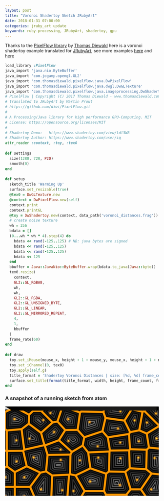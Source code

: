 ```yaml
---
layout: post
title: "Voronoi Shadertoy Sketch JRubyArt"
date: 2018-01-31 07:00:00
categories: jruby_art update
keywords: ruby-processing, JRubyArt, shadertoy, gpu
---
```

Thanks to the [PixelFlow library][pixgit] by [Thomas Diewald][diewald] here is a voronoi shadertoy example translated for [JRubyArt][jruby_art],  see more examples [here][jra] and [here][pro]

```ruby
load_library :PixelFlow
java_import 'java.nio.ByteBuffer'
java_import 'com.jogamp.opengl.GL2'
java_import 'com.thomasdiewald.pixelflow.java.DwPixelFlow'
java_import 'com.thomasdiewald.pixelflow.java.dwgl.DwGLTexture'
java_import 'com.thomasdiewald.pixelflow.java.imageprocessing.DwShadertoy'
# PixelFlow | Copyright (C) 2017 Thomas Diewald - www.thomasdiewald.com
# translated to JRubyArt by Martin Prout
# https://github.com/diwi/PixelFlow.git
#
# A Processing/Java library for high performance GPU-Computing. MIT
# License: https://opensource.org/licenses/MIT
#
# Shadertoy Demo:   https://www.shadertoy.com/view/ldl3W8
# Shadertoy Author: https://www.shadertoy.com/user/iq
attr_reader :context, :toy, :tex0

def settings
  size(1280, 720, P2D)
  smooth(0)
end

def setup
  sketch_title 'Warming Up'
  surface.set_resizable(true)
  @tex0 = DwGLTexture.new
  @context = DwPixelFlow.new(self)
  context.print
  context.printGL
  @toy = DwShadertoy.new(context, data_path('voronoi_distances.frag'))
  # create noise texture
  wh = 256
  bdata = []
  (0...wh * wh * 4).step(4) do
    bdata << rand(-125..125) # NB: java bytes are signed
    bdata << rand(-125..125)
    bdata << rand(-125..125)
    bdata << 125
  end
  bbuffer = Java::JavaNio::ByteBuffer.wrap(bdata.to_java(Java::byte))
  tex0.resize(
    context,
    GL2::GL_RGBA8,
    wh,
    wh,
    GL2::GL_RGBA,
    GL2::GL_UNSIGNED_BYTE,
    GL2::GL_LINEAR,
    GL2::GL_MIRRORED_REPEAT,
    4,
    1,
    bbuffer
  )
  frame_rate(60)
end

def draw
  toy.set_iMouse(mouse_x, height - 1 - mouse_y, mouse_x, height - 1 - mouse_y)
  toy.set_iChannel(0, tex0)
  toy.apply(self.g)
  title_format = 'Shadertoy Voronoi Distances | size: [%d, %d] frame_count: %d fps: %6.2f'
  surface.set_title(format(title_format, width, height, frame_count, frame_rate))
end

```

### A snapshot of a running sketch from atom

<img src="/assets/voronoi_distance.png" />

[pixgit]:https://github.com/diwi/PixelFlow
[diewald]:http://thomasdiewald.com/blog/
[jruby_art]:https://ruby-processing.github.io/JRubyArt/
[jra]:https://github.com/ruby-processing/JRubyArt-examples/tree/master/external_library/java/PixelFlow
[propane]:https://ruby-processing.github.io/propane/
[pro]:https://github.com/ruby-processing/propane-examples/tree/master/external_library/java/pixel_flow
